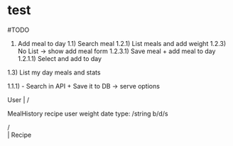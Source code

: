 # test

#TODO
1) Add meal to day
1.1) Search meal
1.2.1) List meals and add weight
1.2.3) No List -> show add meal form 
1.2.3.1) Save meal + add meal to day
1.2.1.1) Select and add to day

1.3) List my day meals and stats


1.1.1) - Search in API + Save it to DB -> serve options


User
 |
\/

MealHistory
recipe
user
weight
date
type: /string b/d/s

/\
|
Recipe